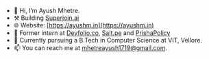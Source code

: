 - 👋 Hi, I’m Ayush Mhetre.
- ⚒️ Building [Superjoin.ai](https://superjoin.ai)
- 🌐 Website: [https://ayushm.in](https://ayushm.in)
- 💼 Former intern at [Devfolio.co](https://devfolio.co), [Salt.pe](https://salt.pe) and [PrishaPolicy](https://www.prishapolicy.com)
- 🌱 Currently pursuing a B.Tech in Computer Science at VIT, Vellore.
- 📫 You can reach me at mhetreayush1719@gmail.com.
<!---
mhetreayush/mhetreayush is a ✨ special ✨ repository because its `README.md` (this file) appears on your GitHub profile.
You can click the Preview link to take a look at your changes.
--->
